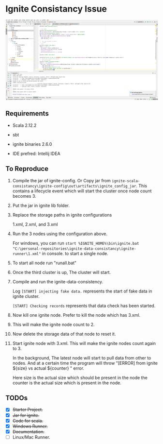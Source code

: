 # Ignite Consistancy Issue

![Ignite Error](https://github.com/shikya/ignite-scala-consistancy/raw/master/images/ignite%20error.PNG "Ignite Error")

## Requirements

+ Scala 2.12.2

+ sbt

+ ignite binaries 2.6.0

+ IDE prefred: Intellij IDEA


## To Reproduce

1. Compile the jar of ignite-config. Or Copy jar from `ignite-scala-consistancy\ignite-config\out\artifacts\ignite_config_jar`. This contains a lifecycle event which will start the cluster once node count becomes 3.

1. Put the jar in ignite lib folder.

1. Replace the storage paths in ignite configurations

   1.xml, 2.xml, and 3.xml

1. Run the 3 nodes using the configuration above.

   For windows, you can run `start %IGNITE_HOME%\bin\ignite.bat "C:\personal-repositories\ignite-data-consistancy\ignite-runner\1.xml"` in console. to start a single node.

1. To start all node run "runall.bat"

1. Once the third cluster is up, The cluster will start.

1. Compile and run the ignite-data-consistency.

   Log  `[START] injecting fake data.` represents the start of fake data in ignite cluster.

   `[START] Checking records` represents that data check has been started.

1. Now kill one ignite node. Prefer to kill the node which has 3.xml.

1. This will make the ignite node count to 2.

1. Now delete the storage data of that node to reset it.

1. Start ignite node with 3.xml. This will make the ignite nodes count again to 3.


   In the background, The latest node will start to pull data from other to nodes. And at a certain time the program will throw "[ERROR] from ignite ${size} vs actual ${counter} " error.

   Here size is the actual size which should be present in the node
the counter is the actual size which is present in the node.


## TODOs

- [x] ~~Starter Project.~~
- [x] ~~Jar for ignite.~~
- [X] ~~Code for scala.~~
- [x] ~~Windows Runner.~~
- [x] ~~Documentation.~~
- [ ] Linux/Mac Runner.
